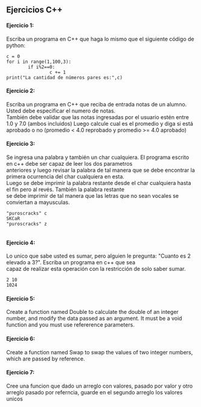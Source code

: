 ## Ejercicios C++  

#### Ejercicio 1:  
Escriba un programa en C++ que haga lo mismo que el siguiente código de python:
```
c = 0
for i in range(1,100,3):
        if i%2==0:
                c += 1
print("La cantidad de números pares es:",c)
```
  
#### Ejercicio 2:  
Escriba un programa en C++ que reciba de entrada notas de un alumno. Usted debe especificar el numero de notas.  
También debe validar que las notas ingresadas por el usuario estén entre 1.0 y 7.0 (ambos incluidos)
Luego calcule cual es el promedio y diga si está aprobado o no (promedio < 4.0 reprobado y promedio >= 4.0 aprobado)

  
#### Ejercicio 3:  
Se ingresa una palabra y también un char cualquiera. El programa escrito en c++ debe ser capaz de leer los dos parametros  
anteriores y luego revisar la palabra de tal manera que se debe encontrar la primera ocurrencia del char cualquiera en esta.  
Luego se debe imprimir la palabra restante desde el char cualquiera hasta el fin pero al revés. También la palabra restante  
se debe imprimir de tal manera que las letras que no sean vocales se conviertan a mayusculas.

```  
"puroscracks" c
SKCaR
"puroscracks" z
  
```  
#### Ejercicio 4:
Lo unico que sabe usted es sumar, pero alguien le pregunta: "Cuanto es 2 elevado a 3?". Escriba un programa en c++ que sea  
capaz de realizar esta operación con la restricción de solo saber sumar.  
```
2 10  
1024  
```

#### Ejercicio 5:

Create a function named Double to calculate the double of an integer number, and modify the data passed as an argument. It must be a void function and you must use refererence parameters.

#### Ejercicio 6:
Create a function named Swap to swap the values of two integer numbers, which are passed by reference.

#### Ejercicio 7:
Cree una funcion que dado un arreglo con valores, pasado por valor y otro arreglo pasado por referncia, guarde en el segundo arreglo los valores unicos
